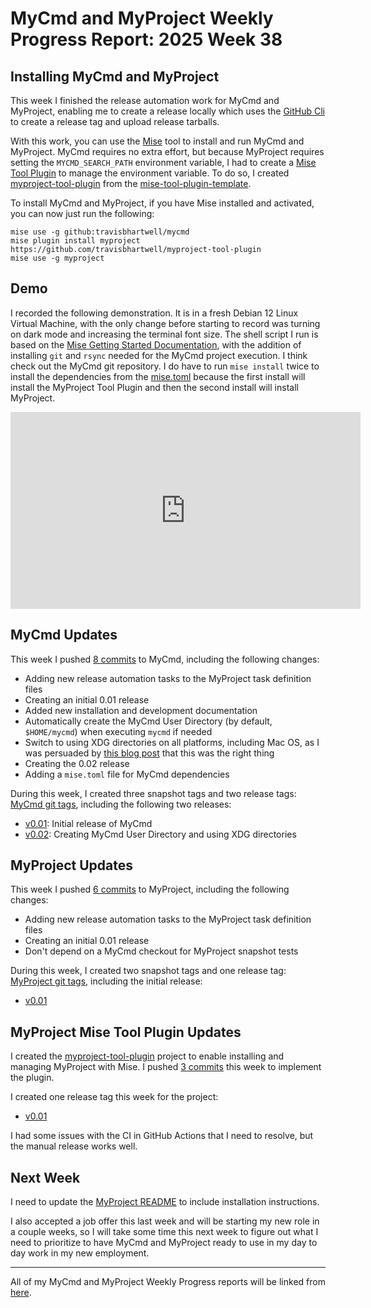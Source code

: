 # MyCmd and MyProject Weekly Progress Report: 2025 Week 38

## Installing MyCmd and MyProject

This week I finished the release automation work for MyCmd and MyProject, enabling me to create a release locally which uses the [GitHub Cli](https://cli.github.com) to create a release tag and upload release tarballs.

With this work, you can use the [Mise](https://mise.jdx.dev) tool to install and run MyCmd and MyProject. MyCmd requires no extra effort, but because MyProject requires setting the `MYCMD_SEARCH_PATH` environment variable, I had to create a [Mise Tool Plugin](https://mise.jdx.dev/tool-plugin-development.html) to manage the environment variable. To do so, I created [myproject-tool-plugin](https://github.com/travisbhartwell/myproject-tool-plugin) from the [mise-tool-plugin-template](https://github.com/jdx/mise-tool-plugin-template).

To install MyCmd and MyProject, if you have Mise installed and activated, you can now just run the following:

```shell
mise use -g github:travisbhartwell/mycmd
mise plugin install myproject https://github.com/travisbhartwell/myproject-tool-plugin
mise use -g myproject
```

## Demo

I recorded the following demonstration. It is in a fresh Debian 12 Linux Virtual Machine, with the only change before starting to record was turning on dark mode and increasing the terminal font size. The shell script I run is based on the [Mise Getting Started Documentation](https://mise.jdx.dev/getting-started.html), with the addition of installing `git` and `rsync` needed for the MyCmd project execution. I think check out the MyCmd git repository. I do have to run `mise install` twice to install the dependencies from the [mise.toml](https://github.com/travisbhartwell/mycmd/blob/297bb2d83c16884e7a95e12c2823582ead43e5c6/mise.toml) because the first install will install the MyProject Tool Plugin and then the second install will install MyProject.

<iframe width="560" height="315" src="https://www.youtube.com/embed/GB83Yew22Vo?si=P8mC1ZzKWy2GHxLZ" title="YouTube video player" frameborder="0" allow="accelerometer; autoplay; clipboard-write; encrypted-media; gyroscope; picture-in-picture; web-share" referrerpolicy="strict-origin-when-cross-origin" allowfullscreen></iframe>

## MyCmd Updates

This week I pushed [8 commits](https://github.com/travisbhartwell/mycmd/commits/main/?since=2025-09-14&until=2025-09-20) to MyCmd, including the following changes:

- Adding new release automation tasks to the MyProject task definition files
- Creating an initial 0.01 release
- Added new installation and development documentation 
- Automatically create the MyCmd User Directory (by default, `$HOME/mycmd`) when executing `mycmd` if needed
- Switch to using XDG directories on all platforms, including Mac OS, as I was persuaded by [this blog post](https://becca.ooo/blog/macos-dotfiles/) that this was the right thing
- Creating the 0.02 release
- Adding a `mise.toml` file for MyCmd dependencies

During this week, I created three snapshot tags and two release tags: [MyCmd git tags](https://github.com/travisbhartwell/mycmd/tags), including the following two releases:

- [v0.01](https://github.com/travisbhartwell/mycmd/releases/tag/v0.01): Initial release of MyCmd
- [v0.02](https://github.com/travisbhartwell/mycmd/releases/tag/v0.02): Creating MyCmd User Directory and using XDG directories

## MyProject Updates

This week I pushed [6 commits](https://github.com/travisbhartwell/myproject/commits/main/?since=2025-09-14&until=2025-09-20) to MyProject, including the following changes:

- Adding new release automation tasks to the MyProject task definition files
- Creating an initial 0.01 release
- Don't depend on a MyCmd checkout for MyProject snapshot tests

During this week, I created two snapshot tags and one release tag: [MyProject git tags](https://github.com/travisbhartwell/myproject/tags), including the initial release:

- [v0.01](https://github.com/travisbhartwell/myproject/releases/tag/v0.01)

## MyProject Mise Tool Plugin Updates

I created the [myproject-tool-plugin](https://github.com/travisbhartwell/myproject-tool-plugin) project to enable installing and managing MyProject with Mise. I pushed [3 commits](https://github.com/travisbhartwell/myproject-tool-plugin/commits/main/?since=2025-09-14&until=2025-09-20) this week to implement the plugin.

I created one release tag this week for the project:

- [v0.01](https://github.com/travisbhartwell/myproject-tool-plugin/releases/tag/v0.0.1)

I had some issues with the CI in GitHub Actions that I need to resolve, but the manual release works well.

## Next Week

I need to update the [MyProject README](https://github.com/travisbhartwell/myproject/blob/75ce3e994cd8248d8ffb28812c3295ed5333def5/README.md) to include installation instructions.

I also accepted a job offer this last week and will be starting my new role in a couple weeks, so I will take some time this next week to figure out what I need to prioritize to have MyCmd and MyProject ready to use in my day to day work in my new employment.

---

All of my MyCmd and MyProject Weekly Progress reports will be linked from [here](../../weekly-progress-reports).

